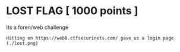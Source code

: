 # LOST FLAG [ 1000 points ]

Its a foren/web challenge 

```
Hitting on https://web8.ctfsecurinets.com/ gave us a login page
(./lost.png)
